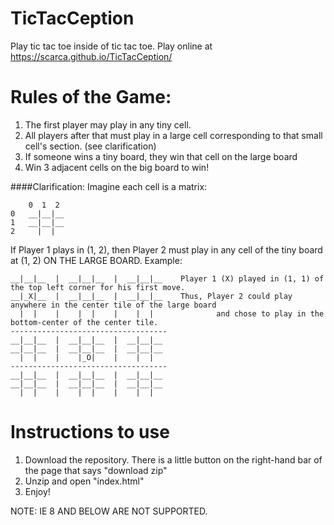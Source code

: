 # TicTacCeption
Play tic tac toe inside of tic tac toe. 
Play online at https://scarca.github.io/TicTacCeption/

Rules of the Game: 
==================
1. The first player may play in any tiny cell. 
2. All players after that must play in a large cell corresponding to that small cell's section. (see clarification) 
3. If someone wins a tiny board, they win that cell on the large board 
4. Win 3 adjacent cells on the big board to win! 

####Clarification: 
Imagine each cell is a matrix: 
        
        0  1  2
    0   __|__|__
    1   __|__|__
    2     |  | 

If Player 1 plays in (1, 2), then Player 2 must play in any cell of the tiny board at (1, 2) ON THE LARGE BOARD. Example: 

    __|__|__  |  __|__|__  |  __|__|__    Player 1 (X) played in (1, 1) of the top left corner for his first move.
    __|_X|__  |  __|__|__  |  __|__|__    Thus, Player 2 could play anywhere in the center tile of the large board 
      |  |    |    |  |    |    |  |              and chose to play in the bottom-center of the center tile. 
    -----------------------------------
    __|__|__  |  __|__|__  |  __|__|__
    __|__|__  |  __|__|__  |  __|__|__
      |  |    |    |_O|    |    |  |   
    -----------------------------------
    __|__|__  |  __|__|__  |  __|__|__
    __|__|__  |  __|__|__  |  __|__|__
      |  |    |    |  |    |    |  |   
  
Instructions to use
===================
1. Download the repository. There is a little button on the right-hand bar of the page that says "download zip" 
2. Unzip and open "index.html" 
3. Enjoy! 

NOTE: IE 8 AND BELOW ARE NOT SUPPORTED. 

